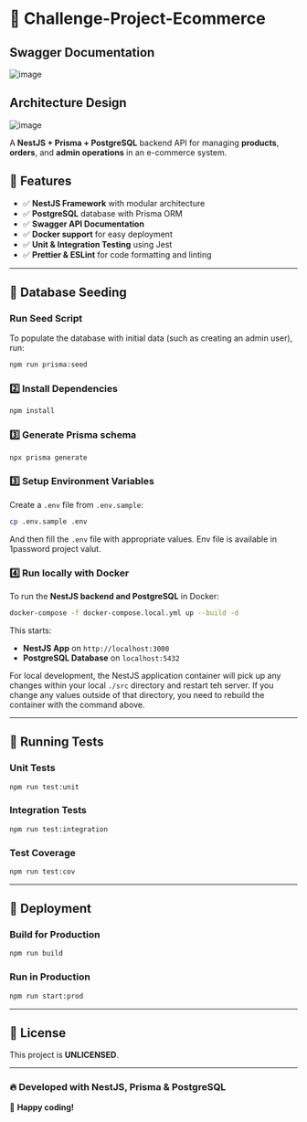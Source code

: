 # 🚀 Challenge-Project-Ecommerce

## Swagger Documentation
![image](https://github.com/user-attachments/assets/d2f0df74-9fc2-4492-a02a-7e1bdd5b5041)

## Architecture Design
![image](https://github.com/user-attachments/assets/76ac4f40-2d0a-47da-a9cb-064794f64253)


A **NestJS + Prisma + PostgreSQL** backend API for managing **products**, **orders**, and **admin operations** in an e-commerce system.

## 📌 Features
- ✅ **NestJS Framework** with modular architecture
- ✅ **PostgreSQL** database with Prisma ORM
- ✅ **Swagger API Documentation**
- ✅ **Docker support** for easy deployment
- ✅ **Unit & Integration Testing** using Jest
- ✅ **Prettier & ESLint** for code formatting and linting

---

## 🌱 Database Seeding

### **Run Seed Script**
To populate the database with initial data (such as creating an admin user), run:

```sh
npm run prisma:seed
```

### 2️⃣ Install Dependencies
```sh
npm install
```

### 3️⃣ Generate Prisma schema
```sh
npx prisma generate
```

### 3️⃣ Setup Environment Variables
Create a `.env` file from `.env.sample`:
```sh
cp .env.sample .env
```
And then fill the `.env` file with appropriate values. Env file is available in 1password project valut.

### 4️⃣ Run locally with Docker
To run the **NestJS backend and PostgreSQL** in Docker:
```sh
docker-compose -f docker-compose.local.yml up --build -d
```
This starts:
- **NestJS App** on `http://localhost:3000`
- **PostgreSQL Database** on `localhost:5432`

For local development, the NestJS application container will pick up any changes within your local `./src` directory and restart teh server.
If you change any values outside of that directory, you need to rebuild the container with the command above.

---

## 🧪 Running Tests
### **Unit Tests**
```sh
npm run test:unit
```

### **Integration Tests**
```sh
npm run test:integration
```

### **Test Coverage**
```sh
npm run test:cov
```

---

## 🚀 Deployment
### **Build for Production**
```sh
npm run build
```
### **Run in Production**
```sh
npm run start:prod
```

---

## 📜 License
This project is **UNLICENSED**.

---

### **🔥 Developed with NestJS, Prisma & PostgreSQL**
🚀 **Happy coding!**
